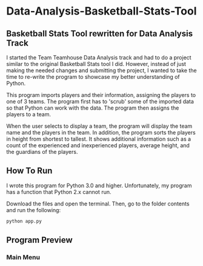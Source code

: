 # Data-Analysis-Basketball-Stats-Tool

## Basketball Stats Tool rewritten for Data Analysis Track

I started the Team Teamhouse Data Analysis track and had to do a project similar to the original Basketball Stats tool I did. 
However, instead of just making the needed changes and submitting the project, I wanted to take the time to re-write the program to showcase my
better understanding of Python. 

This program imports players and their information, assigning the players to one of 3 teams. 
The program first has to 'scrub' some of the imported data so that Python can work with the data. 
The program then assigns the players to a team. 

When the user selects to display a team, the program will display the team name and the players in the team. 
In addition, the program sorts the players in height from shortest to tallest. It shows additional information such as a count 
of the experienced and inexperienced players, average height, and the guardians of the players. 

## How To Run

I wrote this program for Python 3.0 and higher. Unfortunately, my program has a function that Python 2.x cannot run. 

Download the files and open the terminal. Then, go to the folder contents and run the following:
 ```python
python app.py
```

## Program Preview
### Main Menu

